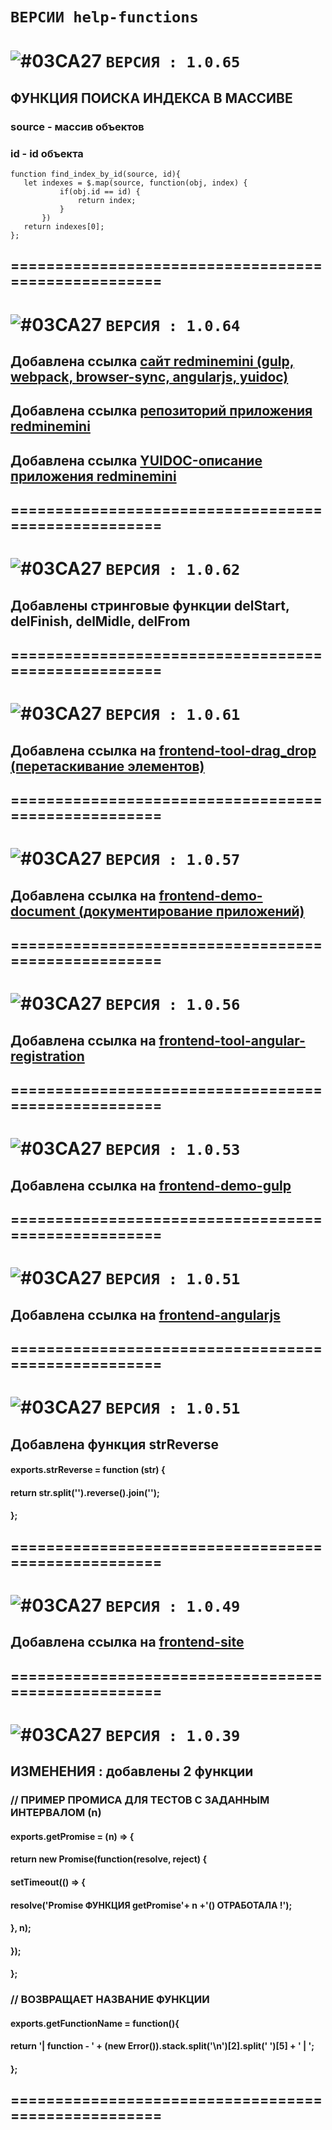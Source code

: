 # `ВЕРСИИ help-functions`

# ![#03CA27](https://placehold.it/20/c5f015/000000?text='') `ВЕРСИЯ : 1.0.65`
## ФУНКЦИЯ ПОИСКА ИНДЕКСА В МАССИВЕ
### source - массив объектов
### id - id объекта
```
function find_index_by_id(source, id){
   let indexes = $.map(source, function(obj, index) {
           if(obj.id == id) {
               return index;
           }
       }) 
   return indexes[0];
};

```
## ====================================================



# ![#03CA27](https://placehold.it/20/c5f015/000000?text='') `ВЕРСИЯ : 1.0.64`

## Добавлена ссылка [сайт redminemini (gulp, webpack, browser-sync, angularjs, yuidoc)](https://redminemini.github.io/public/)
## Добавлена ссылка [репозиторий приложения redminemini](https://github.com/redminemini/redminemini.github.io)
## Добавлена ссылка [YUIDOC-описание приложения redminemini](https://redminemini.github.io/frontend/out/)
## ====================================================

# ![#03CA27](https://placehold.it/20/c5f015/000000?text='') `ВЕРСИЯ : 1.0.62`

## Добавлены стринговые функции delStart, delFinish, delMidle, delFrom
## ====================================================

# ![#03CA27](https://placehold.it/20/c5f015/000000?text='') `ВЕРСИЯ : 1.0.61`

## Добавлена ссылка на [frontend-tool-drag_drop (перетаскивание элементов)](https://github.com/vlad-74/frontend-tool-drag_drop)
## ====================================================

# ![#03CA27](https://placehold.it/20/c5f015/000000?text='') `ВЕРСИЯ : 1.0.57`

## Добавлена ссылка на [frontend-demo-document (документирование приложений)](https://github.com/vlad-74/frontend-demo-document)
## ====================================================
# ![#03CA27](https://placehold.it/20/c5f015/000000?text='') `ВЕРСИЯ : 1.0.56`

## Добавлена ссылка на [frontend-tool-angular-registration](https://github.com/vlad-74/frontend-tool-angular-registration)
## ====================================================

# ![#03CA27](https://placehold.it/20/c5f015/000000?text='') `ВЕРСИЯ : 1.0.53`

## Добавлена ссылка на [frontend-demo-gulp](https://github.com/vlad-74/frontend-demo-gulp)
## ====================================================

# ![#03CA27](https://placehold.it/20/c5f015/000000?text='') `ВЕРСИЯ : 1.0.51`

## Добавлена ссылка на [frontend-angularjs](https://github.com/vlad-74/frontend-angularjs)
## ====================================================

# ![#03CA27](https://placehold.it/20/c5f015/000000?text='') `ВЕРСИЯ : 1.0.51`

## Добавлена функция strReverse
#### exports.strReverse = function (str) {
####    return str.split('').reverse().join('');
#### };
## ====================================================

# ![#03CA27](https://placehold.it/20/c5f015/000000?text='') `ВЕРСИЯ : 1.0.49`

## Добавлена ссылка на [frontend-site](https://github.com/vlad-74/frontend-site)
## ====================================================

# ![#03CA27](https://placehold.it/20/c5f015/000000?text='') `ВЕРСИЯ : 1.0.39`

## ИЗМЕНЕНИЯ : добавлены 2 функции

### // ПРИМЕР ПРОМИСА ДЛЯ ТЕСТОВ С ЗАДАНHЫМ ИНТЕРВАЛОМ (n)
#### exports.getPromise = (n) => {
####  return new Promise(function(resolve, reject) {
####    setTimeout(() => {
####         resolve('Promise ФУНКЦИЯ getPromise'+ n +'() ОТРАБОТАЛА !');
####     }, n);
####  });
#### };

### // ВОЗВРАЩАЕТ НАЗВАНИЕ ФУНКЦИИ
#### exports.getFunctionName = function(){
####  return '| function - ' + (new Error()).stack.split('\n')[2].split(' ')[5] + ' | ';
#### };
## ====================================================